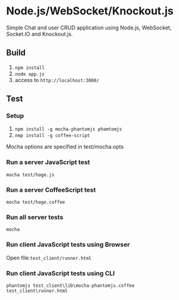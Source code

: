 Node.js/WebSocket/Knockout.js
================

Simple Chat and user CRUD application using Node.js, WebSocket, Socket.IO and Knockout.js.

## Build

1. ``npm install``
2. ``node app.js``
3. access to ``http://localhost:3000/``

## Test

### Setup

1. ``npm install -g mocha-phantomjs phamtomjs``
2. ``nmp install -g coffee-script``

Mocha options are specified in test/mocha.opts

### Run a server JavaScript test

```
mocha test/hoge.js
```

### Run a server CoffeeScript test

```
mocha test/hoge.coffee
```

### Run all server tests

```
mocha
```

### Run client JavaScript tests using Browser

Open file:`test_client/runner.html`

### Run client JavaScript tests using CLI

```
phantomjs test_client\lib\mocha-phantomjs.coffee test_client\runner.html
```
